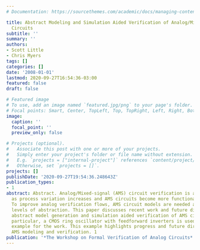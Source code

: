 ```yaml
---
# Documentation: https://sourcethemes.com/academic/docs/managing-content/

title: Abstract Modeling and Simulation Aided Verification of Analog/Mixed-Signal
  Circuits
subtitle: ''
summary: ''
authors:
- Scott Little
- Chris Myers
tags: []
categories: []
date: '2008-01-01'
lastmod: 2020-09-27T16:54:36-03:00
featured: false
draft: false

# Featured image
# To use, add an image named `featured.jpg/png` to your page's folder.
# Focal points: Smart, Center, TopLeft, Top, TopRight, Left, Right, BottomLeft, Bottom, BottomRight.
image:
  caption: ''
  focal_point: ''
  preview_only: false

# Projects (optional).
#   Associate this post with one or more of your projects.
#   Simply enter your project's folder or file name without extension.
#   E.g. `projects = ["internal-project"]` references `content/project/deep-learning/index.md`.
#   Otherwise, set `projects = []`.
projects: []
publishDate: '2020-09-27T19:54:36.248643Z'
publication_types:
- 1
abstract: Abstract. Analog/Mixed-signal (AMS) circuit verification is a growing problem
  as process variation increases and AMS circuits become more functionally complex.
  To improve analog verification flows, AMS circuit models are needed at different
  levels of abstraction. This paper discusses recent work and future directions for
  abstract model generation and simulation aided verification of AMS circuits. In
  particular, a CMOS ring oscillator with feedforward inverters is used as a motivating
  example for the work. This example highlights progress and future directions in
  AMS modeling and verification. 1
publication: '*The Workshop on Formal Verification of Analog Circuits*'
---
```

